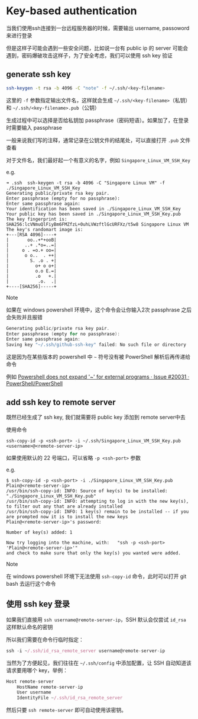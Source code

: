 # Key-based authentication

当我们使用ssh连接到一台远程服务器的时候，需要输出 username, passoword 来进行登录

但是这样子可能会遇到一些安全问题，比如说一台有 public ip 的 server 可能会遇到，密码爆破攻击这样子，为了安全考虑，我们可以使用 ssh key 验证



## generate ssh key

```bash
ssh-keygen -t rsa -b 4096 -C "note" -f ~/.ssh/<key-filename>
```

这里的 `-f` 参数指定输出文件名，这样就会生成 `~/.ssh/<key-filename>`（私钥） 和 `~/.ssh/<key-filename>.pub`（公钥）

生成过程中可以选择是否给私钥加 passphrase（密码短语）。如果加了，在登录时需要输入 passphrase

一般来说我们写的注释，通常记录在公钥文件的结尾处，可以直接打开 `.pub` 文件查看

对于文件名，我们最好起一个有意义的名字，例如 `Singapore_Linux_VM_SSH_Key` 

e.g.

```shell
➜ .ssh  ssh-keygen -t rsa -b 4096 -C "Singapore Linux VM" -f ./Singapore_Linux_VM_SSH_Key
Generating public/private rsa key pair.
Enter passphrase (empty for no passphrase):
Enter same passphrase again:
Your identification has been saved in ./Singapore_Linux_VM_SSH_Key
Your public key has been saved in ./Singapore_Linux_VM_SSH_Key.pub
The key fingerprint is:
SHA256:lcVNmuQlFiyBm6FMZfzL+0uhLVWzftlGcURFXz/t5w8 Singapore Linux VM
The key's randomart image is:
+---[RSA 4096]----+
|       oo..+*+ooB|
|      ..+ .*o=..=|
|     o . =o.+ oo=|
|      o o..  . ++|
|        S. .o . +|
|          o+ o o+|
|          o.o E.=|
|          .o   +.|
|           .o.  .|
+----[SHA256]-----+
```

> [!note]
>
> 如果在 windows powershell 环境中，这个命令会让你输入2次 passphrase 之后会失败并且报错
>
> ```powershell
> Generating public/private rsa key pair.
> Enter passphrase (empty for no passphrase):
> Enter same passphrase again:
> Saving key "~/.ssh/github-ssh-key" failed: No such file or directory
> ```
>
> 这是因为在某些版本的 powershell 中 `~` 符号没有被 PowerShell 解析后再传递给命令
>
> 例如  [Powershell does not expand '~' for external programs · Issue #20031 · PowerShell/PowerShell](https://github.com/PowerShell/PowerShell/issues/20031)

## add ssh key to remote server

既然已经生成了 ssh key, 我们就需要将 public key 添加到 remote server中去

使用命令

```shell
ssh-copy-id -p <ssh-port> -i ~/.ssh/Singapore_Linux_VM_SSH_Key.pub <username>@<remote-server-ip>
```

如果使用默认的 22 号端口，可以省略 `-p <ssh-port>` 参数

e.g.

```shell
$ ssh-copy-id -p <ssh-port> -i ./Singapore_Linux_VM_SSH_Key.pub Plain@<remote-server-ip>
/usr/bin/ssh-copy-id: INFO: Source of key(s) to be installed: "./Singapore_Linux_VM_SSH_Key.pub"
/usr/bin/ssh-copy-id: INFO: attempting to log in with the new key(s), to filter out any that are already installed
/usr/bin/ssh-copy-id: INFO: 1 key(s) remain to be installed -- if you are prompted now it is to install the new keys
Plain@<remote-server-ip>'s password:

Number of key(s) added: 1

Now try logging into the machine, with:   "ssh -p <ssh-port> 'Plain@<remote-server-ip>'"
and check to make sure that only the key(s) you wanted were added.
```

> [!note]
>
> 在 windows powershell 环境下无法使用 `ssh-copy-id` 命令，此时可以打开 git bash 去运行这个命令

## 使用 ssh key 登录

如果我们直接用 `ssh username@remote-server-ip`，SSH 默认会仅尝试 `id_rsa` 这样默认命名的密钥

所以我们需要在命令行临时指定：

```javascript
ssh -i ~/.ssh/id_rsa_remote_server username@remote-server-ip
```

当然为了方便起见，我们往往在 `~/.ssh/config` 中添加配置，让 SSH 自动知道该请求要用哪个 key，举例：

```javascript
Host remote-server
    HostName remote-server-ip
    User username
    IdentityFile ~/.ssh/id_rsa_remote_server
```

然后只要 `ssh remote-server` 即可自动使用该密钥。
